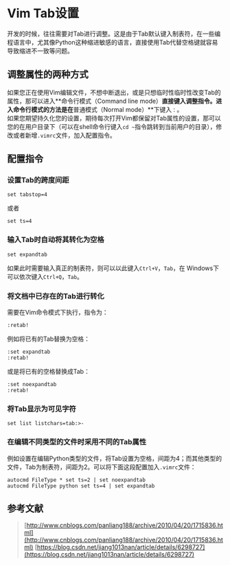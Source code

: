 # Vim Tab设置
开发的时候，往往需要对Tab进行调整。这是由于Tab默认键入制表符，在一些编程语言中，尤其像Python这种缩进敏感的语言，直接使用Tab代替空格键就容易导致缩进不一致等问题。

## 调整属性的两种方式
如果您正在使用Vim编辑文件，不想中断退出，或是只想临时性临时性改变Tab的属性，那可以进入**命令行模式（Command line mode）**直接键入调整指令。进入命令行模式的方法是在**普通模式（Normal mode）**下键入`：`。  
如果您期望持久化您的设置，期待每次打开Vim都保留对Tab属性的设置，那可以您的在用户目录下（可以在shell命令行键入`cd ~`指令跳转到当前用户的目录），修改或者新增`.vimrc`文件，加入配置指令。

## 配置指令
### 设置Tab的跨度间距
```shell
set tabstop=4
```

或者
```shell
set ts=4
```

### 输入Tab时自动将其转化为空格
```shell
set expandtab
```

如果此时需要输入真正的制表符，则可以以此键入`Ctrl+V`，`Tab`，在 Windows下可以依次键入`Ctrl+Q`，`Tab`。

### 将文档中已存在的Tab进行转化
需要在Vim命令模式下执行，指令为：
```shell
:retab!
```

例如将已有的Tab替换为空格：
```shell
:set expandtab
:retab!
```

或是将已有的空格替换成Tab：
```shell
:set noexpandtab
:retab!
```

### 将Tab显示为可见字符
```shell
set list listchars=tab:>-
```

### 在编辑不同类型的文件时采用不同的Tab属性
例如设置在编辑Python类型的文件，将Tab设置为空格，间距为4；而其他类型的文件，Tab为制表符，间距为2。可以将下面这段配置加入`.vimrc`文件：
```shell
autocmd FileType * set ts=2 | set noexpandtab
autocmd FileType python set ts=4 | set expandtab
```

## 参考文献
> [http://www.cnblogs.com/panliang188/archive/2010/04/20/1715836.html](http://www.cnblogs.com/panliang188/archive/2010/04/20/1715836.html)
> [https://blog.csdn.net/jiang1013nan/article/details/6298727](https://blog.csdn.net/jiang1013nan/article/details/6298727)